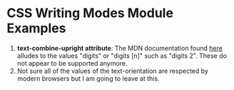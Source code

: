 # CSS Writing Modes Module Examples

1. **text-combine-upright attribute**: The MDN documentation found [here](https://developer.mozilla.org/en-US/docs/Web/CSS/text-combine-upright) alludes to the values "digits" or "digits [n]" such as "digits 2". These do not appear to be supported anymore.
1. Not sure all of the values of the text-orientation are respected by modern browsers but I am going to leave at this.
